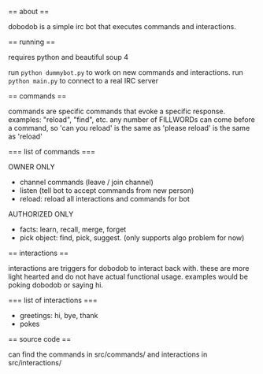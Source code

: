 == about ==

dobodob is a simple irc bot that executes commands and interactions.

== running ==

requires python and beautiful soup 4

run `python dummybot.py` to work on new commands and interactions.
run `python main.py` to connect to a real IRC server

== commands ==

commands are specific commands that evoke a specific response. examples:
"reload", "find", etc. any number of FILLWORDs can come before a command, so
'can you reload' is the same as 'please reload' is the same as 'reload'

=== list of commands ===

OWNER ONLY

* channel commands (leave / join channel)
* listen (tell bot to accept commands from new person)
* reload: reload all interactions and commands for bot
 
AUTHORIZED ONLY

* facts: learn, recall, merge, forget
* pick object: find, pick, suggest. (only supports algo problem for now)

== interactions ==

interactions are triggers for dobodob to interact back with. these are more
light hearted and do not have actual functional usage. examples would be poking
dobodob or saying hi.

=== list of interactions ===

* greetings: hi, bye, thank
* pokes


== source code ==

can find the commands in src/commands/ and interactions in src/interactions/
